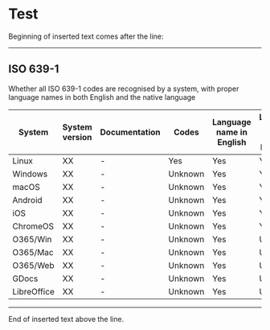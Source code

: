 # Test

Beginning of inserted text comes after the line:

---

<h2>ISO 639-1</h2>
<p>Whether all ISO 639-1 codes are recognised by a system, with proper language names in both English and the native language</p>
<table><thead><tr>
<th>System</th>
<th>System version</th>
<th>Documentation</th>
<th>Codes</th>
<th>Language name in English</th>
<th>Language name native language</th>
</tr></thead><tbody>
<tr>
<td>Linux</td>
<td>XX</td>
<td>-</td>
<td class="good">Yes</td>
<td class="good">Yes</td>
<td class="good">Yes</td>
</tr>
<tr>
<td>Windows</td>
<td>XX</td>
<td>-</td>
<td class="unknown">Unknown</td>
<td class="good">Yes</td>
<td class="good">Yes</td>
</tr>
<tr>
<td>macOS</td>
<td>XX</td>
<td>-</td>
<td class="unknown">Unknown</td>
<td class="good">Yes</td>
<td class="good">Yes</td>
</tr>
<tr>
<td>Android</td>
<td>XX</td>
<td>-</td>
<td class="unknown">Unknown</td>
<td class="good">Yes</td>
<td class="good">Yes</td>
</tr>
<tr>
<td>iOS</td>
<td>XX</td>
<td>-</td>
<td class="unknown">Unknown</td>
<td class="good">Yes</td>
<td class="good">Yes</td>
</tr>
<tr>
<td>ChromeOS</td>
<td>XX</td>
<td>-</td>
<td class="unknown">Unknown</td>
<td class="good">Yes</td>
<td class="good">Yes</td>
</tr>
<tr>
<td>O365/Win</td>
<td>XX</td>
<td>-</td>
<td class="unknown">Unknown</td>
<td class="good">Yes</td>
<td class="unknown">Unknown</td>
</tr>
<tr>
<td>O365/Mac</td>
<td>XX</td>
<td>-</td>
<td class="unknown">Unknown</td>
<td class="good">Yes</td>
<td class="unknown">Unknown</td>
</tr>
<tr>
<td>O365/Web</td>
<td>XX</td>
<td>-</td>
<td class="unknown">Unknown</td>
<td class="good">Yes</td>
<td class="unknown">Unknown</td>
</tr>
<tr>
<td>GDocs</td>
<td>XX</td>
<td>-</td>
<td class="unknown">Unknown</td>
<td class="good">Yes</td>
<td class="unknown">Unknown</td>
</tr>
<tr>
<td>LibreOffice</td>
<td>XX</td>
<td>-</td>
<td class="unknown">Unknown</td>
<td class="good">Yes</td>
<td class="unknown">Unknown</td>
</tr>
</tbody></table>

---

End of inserted text above the line.

